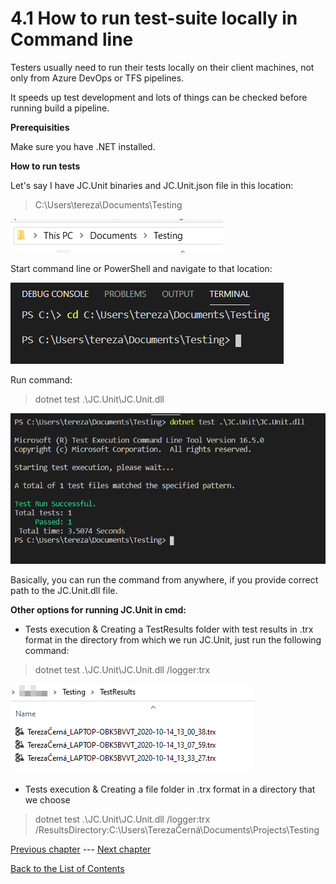 # 4.1 How to run test-suite locally in Command line

Testers usually need to run their tests locally on their client
machines, not only from Azure DevOps or TFS pipelines.

It speeds up test development and lots of things can be checked before
running build a pipeline.

**Prerequisities**

Make sure you have .NET installed.

**How to run tests**

Let\'s say I have JC.Unit binaries and JC.Unit.json file in this
location:

> C:\\Users\\tereza\\Documents\\Testing

![Path to the JC.Unit file](Images/media/image9.png)

Start command line or PowerShell and navigate to that location:

![cmd](Images/media/image10.png)

Run command:
> dotnet test .\\JC.Unit\\JC.Unit.dll

![cmd](Images/media/image11.png)

Basically, you can run the command from anywhere, if you provide correct
path to the JC.Unit.dll file.

**Other options for running JC.Unit in cmd:**

-   Tests execution & Creating a TestResults folder with test results in .trx format in the directory from which we run JC.Unit, just run the following command:

> dotnet test .\\JC.Unit\\JC.Unit.dll /logger:trx

![result logs](Images/media/image15.png)

-   Tests execution & Creating a file folder in .trx format in a directory that we choose

> dotnet test .\\JC.Unit\\JC.Unit.dll /logger:trx /ResultsDirectory:C:\\Users\\TerezaČerná\\Documents\\Projects\\Testing

[Previous chapter](4.0-How-to-run-test-suite.md)  --- [Next chapter](4.2-How-to-run-test-suite-locally-using-JC.Unit.Runner.md)

[Back to the List of Contents](0-0-list-of-contents)  